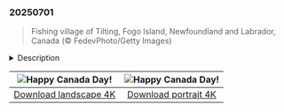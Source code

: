 

### 20250701

> Fishing village of Tilting, Fogo Island, Newfoundland and Labrador, Canada (© FedevPhoto/Getty Images)

<details>
<summary>Description</summary>

> Today, Canada turns another year older. Canada Day is a nod to the moment when the country officially came together in 1867. What began as a confederation of Ontario, Quebec, New Brunswick, and Nova Scotia has grown into a nation of 10 provinces and 3 territories. Originally called Dominion Day, the name was changed to Canada Day in 1982—the same year the Constitution Act was signed, granting the country full control over its constitution. While Canada Day is not the country's 'Independence Day,' it's the closest thing to it. Canadians celebrate this holiday with fireworks, parades, concerts, and community events. Ottawa, the country's capital, hosts one of the biggest celebrations, featuring music and speeches on Parliament Hill.
> 
> On this day, it is hard to miss how the red and white houses in Tilting mirror the colors of the Canadian flag. Tilting, a village on Fogo Island in Newfoundland and Labrador, was settled by Irish immigrants in the 18th century. It remains a unique example of an Irish outport community that has preserved its cultural identity. The bright fishing sheds and homes weren't painted just for aesthetics; the hues once made buildings easier to spot during heavy fog or snowfall. These vivid colors also reflect the practical, resourceful life of the people who settled here.
> 
> 

</details>

| ![Happy Canada Day!](https://cn.bing.com/th?id=OHR.CanadaDayFogo_EN-US0231478181_UHD.jpg&pid=hp&w=400&h=224&rs=1&c=4) | ![Happy Canada Day!](https://cn.bing.com/th?id=OHR.CanadaDayFogo_EN-US0231478181_1080x1920.jpg&pid=hp&w=155&h=315&rs=1&c=4) |
|:---------:|:---------:|
| [Download landscape 4K](https://cn.bing.com/th?id=OHR.CanadaDayFogo_EN-US0231478181_UHD.jpg) | [Download portrait 4K](https://cn.bing.com/th?id=OHR.CanadaDayFogo_EN-US0231478181_1080x1920.jpg) |